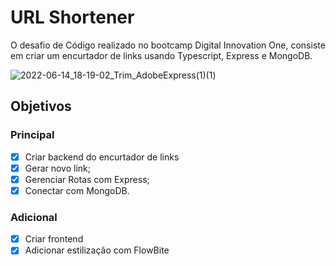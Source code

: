 # URL Shortener
O desafio de Código realizado no bootcamp Digital Innovation One, consiste em criar um encurtador de links usando Typescript, Express e MongoDB. 

![2022-06-14_18-19-02_Trim_AdobeExpress(1)(1)](https://user-images.githubusercontent.com/9398249/174521947-1c16b954-756d-4302-8bdf-03cf48c7bacd.gif)

## Objetivos

### Principal
- [x] Criar backend do encurtador de links
- [x] Gerar novo link; 
- [x] Gerenciar Rotas com Express;
- [x] Conectar com MongoDB.

### Adicional
- [x] Criar frontend
- [x] Adicionar estilização com FlowBite
